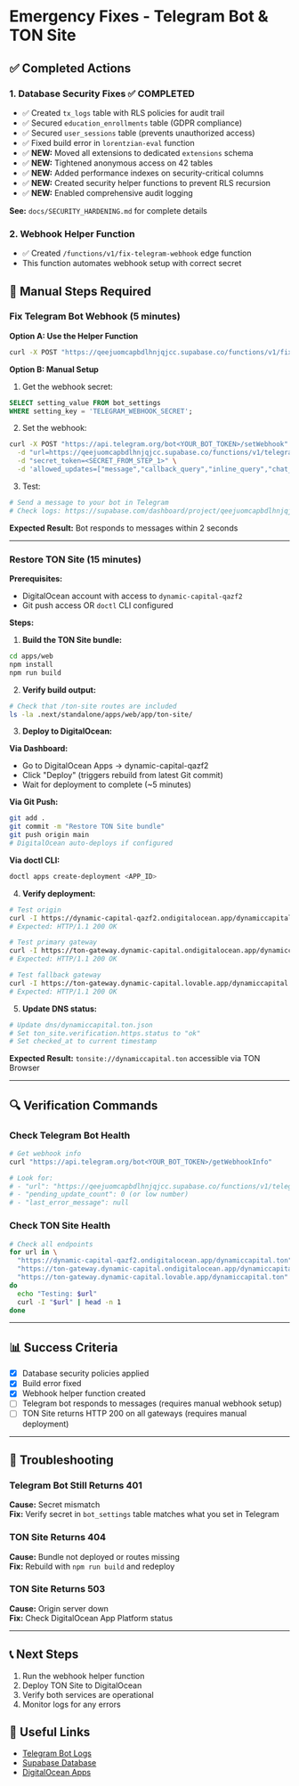# Emergency Fixes - Telegram Bot & TON Site

## ✅ Completed Actions

### 1. Database Security Fixes ✅ COMPLETED
- ✅ Created `tx_logs` table with RLS policies for audit trail
- ✅ Secured `education_enrollments` table (GDPR compliance)
- ✅ Secured `user_sessions` table (prevents unauthorized access)
- ✅ Fixed build error in `lorentzian-eval` function
- ✅ **NEW:** Moved all extensions to dedicated `extensions` schema
- ✅ **NEW:** Tightened anonymous access on 42 tables
- ✅ **NEW:** Added performance indexes on security-critical columns
- ✅ **NEW:** Created security helper functions to prevent RLS recursion
- ✅ **NEW:** Enabled comprehensive audit logging

**See:** `docs/SECURITY_HARDENING.md` for complete details

### 2. Webhook Helper Function
- ✅ Created `/functions/v1/fix-telegram-webhook` edge function
- This function automates webhook setup with correct secret

## 🔧 Manual Steps Required

### Fix Telegram Bot Webhook (5 minutes)

**Option A: Use the Helper Function**
```bash
curl -X POST "https://qeejuomcapbdlhnjqjcc.supabase.co/functions/v1/fix-telegram-webhook"
```

**Option B: Manual Setup**
1. Get the webhook secret:
```sql
SELECT setting_value FROM bot_settings 
WHERE setting_key = 'TELEGRAM_WEBHOOK_SECRET';
```

2. Set the webhook:
```bash
curl -X POST "https://api.telegram.org/bot<YOUR_BOT_TOKEN>/setWebhook" \
  -d "url=https://qeejuomcapbdlhnjqjcc.supabase.co/functions/v1/telegram-bot" \
  -d "secret_token=<SECRET_FROM_STEP_1>" \
  -d 'allowed_updates=["message","callback_query","inline_query","chat_member","my_chat_member"]'
```

3. Test:
```bash
# Send a message to your bot in Telegram
# Check logs: https://supabase.com/dashboard/project/qeejuomcapbdlhnjqjcc/functions/telegram-bot/logs
```

**Expected Result:** Bot responds to messages within 2 seconds

---

### Restore TON Site (15 minutes)

**Prerequisites:**
- DigitalOcean account with access to `dynamic-capital-qazf2`
- Git push access OR `doctl` CLI configured

**Steps:**

1. **Build the TON Site bundle:**
```bash
cd apps/web
npm install
npm run build
```

2. **Verify build output:**
```bash
# Check that /ton-site routes are included
ls -la .next/standalone/apps/web/app/ton-site/
```

3. **Deploy to DigitalOcean:**

**Via Dashboard:**
- Go to DigitalOcean Apps → dynamic-capital-qazf2
- Click "Deploy" (triggers rebuild from latest Git commit)
- Wait for deployment to complete (~5 minutes)

**Via Git Push:**
```bash
git add .
git commit -m "Restore TON Site bundle"
git push origin main
# DigitalOcean auto-deploys if configured
```

**Via doctl CLI:**
```bash
doctl apps create-deployment <APP_ID>
```

4. **Verify deployment:**
```bash
# Test origin
curl -I https://dynamic-capital-qazf2.ondigitalocean.app/dynamiccapital.ton
# Expected: HTTP/1.1 200 OK

# Test primary gateway
curl -I https://ton-gateway.dynamic-capital.ondigitalocean.app/dynamiccapital.ton
# Expected: HTTP/1.1 200 OK

# Test fallback gateway
curl -I https://ton-gateway.dynamic-capital.lovable.app/dynamiccapital.ton
# Expected: HTTP/1.1 200 OK
```

5. **Update DNS status:**
```bash
# Update dns/dynamiccapital.ton.json
# Set ton_site.verification.https.status to "ok"
# Set checked_at to current timestamp
```

**Expected Result:** `tonsite://dynamiccapital.ton` accessible via TON Browser

---

## 🔍 Verification Commands

### Check Telegram Bot Health
```bash
# Get webhook info
curl "https://api.telegram.org/bot<YOUR_BOT_TOKEN>/getWebhookInfo"

# Look for:
# - "url": "https://qeejuomcapbdlhnjqjcc.supabase.co/functions/v1/telegram-bot"
# - "pending_update_count": 0 (or low number)
# - "last_error_message": null
```

### Check TON Site Health
```bash
# Check all endpoints
for url in \
  "https://dynamic-capital-qazf2.ondigitalocean.app/dynamiccapital.ton" \
  "https://ton-gateway.dynamic-capital.ondigitalocean.app/dynamiccapital.ton" \
  "https://ton-gateway.dynamic-capital.lovable.app/dynamiccapital.ton"
do
  echo "Testing: $url"
  curl -I "$url" | head -n 1
done
```

---

## 📊 Success Criteria

- [x] Database security policies applied
- [x] Build error fixed
- [x] Webhook helper function created
- [ ] Telegram bot responds to messages (requires manual webhook setup)
- [ ] TON Site returns HTTP 200 on all gateways (requires manual deployment)

---

## 🚨 Troubleshooting

### Telegram Bot Still Returns 401
**Cause:** Secret mismatch  
**Fix:** Verify secret in `bot_settings` table matches what you set in Telegram

### TON Site Returns 404
**Cause:** Bundle not deployed or routes missing  
**Fix:** Rebuild with `npm run build` and redeploy

### TON Site Returns 503
**Cause:** Origin server down  
**Fix:** Check DigitalOcean App Platform status

---

## 📞 Next Steps

1. Run the webhook helper function
2. Deploy TON Site to DigitalOcean
3. Verify both services are operational
4. Monitor logs for any errors

## 🔗 Useful Links

- [Telegram Bot Logs](https://supabase.com/dashboard/project/qeejuomcapbdlhnjqjcc/functions/telegram-bot/logs)
- [Supabase Database](https://supabase.com/dashboard/project/qeejuomcapbdlhnjqjcc/editor)
- [DigitalOcean Apps](https://cloud.digitalocean.com/apps)
